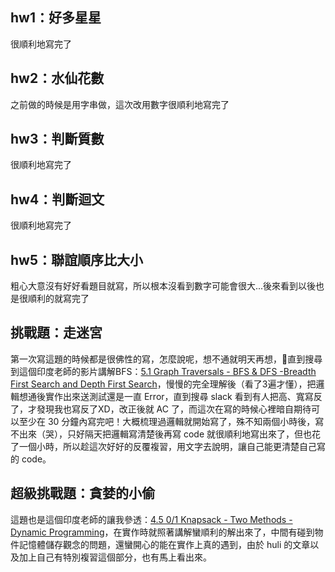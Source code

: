 ## hw1：好多星星
很順利地寫完了
## hw2：水仙花數
之前做的時候是用字串做，這次改用數字很順利地寫完了
## hw3：判斷質數
很順利地寫完了
## hw4：判斷迴文
很順利地寫完了
## hw5：聯誼順序比大小
粗心大意沒有好好看題目就寫，所以根本沒看到數字可能會很大...後來看到以後也是很順利的就寫完了
## 挑戰題：走迷宮
第一次寫這題的時候都是很佛性的寫，怎麼說呢，想不通就明天再想，直到搜尋到這個印度老師的影片講解BFS：[5.1 Graph Traversals - BFS & DFS -Breadth First Search and Depth First Search](https://www.youtube.com/watch?v=pcKY4hjDrxk&t=287s)，慢慢的完全理解後（看了3遍才懂），把邏輯想通後實作出來送測試還是一直 Error，直到搜尋 slack 看到有人把高、寬寫反了，才發現我也寫反了XD，改正後就 AC 了，而這次在寫的時候心裡暗自期待可以至少在 30 分鐘內寫完吧！大概梳理過邏輯就開始寫了，殊不知兩個小時後，寫不出來（哭），只好隔天把邏輯寫清楚後再寫 code 就很順利地寫出來了，但也花了一個小時，所以趁這次好好的反覆複習，用文字去說明，讓自己能更清楚自己寫的 code。
## 超級挑戰題：貪婪的小偷
這題也是這個印度老師的讓我參透：[4.5 0/1 Knapsack - Two Methods - Dynamic Programming](https://www.youtube.com/watch?v=nLmhmB6NzcM)，在實作時就照著講解蠻順利的解出來了，中間有碰到物件記憶體儲存觀念的問題，還蠻開心的能在實作上真的遇到，由於 huli 的文章以及加上自己有特別複習這個部分，也有馬上看出來。